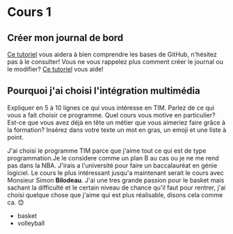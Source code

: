 # Cours 1
## Créer mon journal de bord
[Ce tutoriel](https://guides.github.com/activities/hello-world/) vous aidera à bien comprendre les bases de GitHub, n'hésitez pas à le consulter!
Vous ne vous rappelez plus comment créer le journal ou le modifier? [Ce tutoriel](https://youtu.be/lX3bpuLK_Sg) vous aide! 

## Pourquoi j'ai choisi l'intégration multimédia
Expliquer en 5 à 10 lignes ce qui vous intéresse en TIM. Parlez de ce qui vous a fait choisir ce programme. Quel cours vous motive en particulier? Est-ce que vous avez déjà en tête un métier que vous aimeriez faire grâce à la formation? Insérez dans votre texte un mot en gras, un emoji et une liste à point. 

 
J'ai choisi le programme TIM parce que j'aime tout ce qui est de type programmation.Je le considere comme un plan B au cas ou je ne me rend pas dans la NBA. J'irais a l'université pour faire un baccalauréat en génie logiciel. Le cours le plus intéressant jusqu'a maintenant serait le cours avec Monsieur Simon **Bilodeau**. J'ai une tres grande passion pour le basket mais sachant la difficulté et le certain niveau de chance qu'il faut pour rentrer, j'ai choisi quelque chose que j'aime qui est plus réalisable, disons cela comme ca.
😊
* basket
* volleyball
